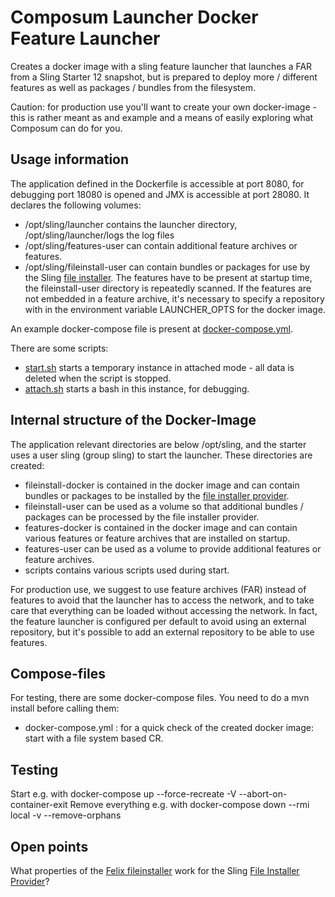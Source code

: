 # Composum Launcher Docker Feature Launcher

Creates a docker image with a sling feature launcher that launches a FAR from a Sling Starter 12 snapshot, but is
prepared to deploy more / different features as well as packages / bundles from the filesystem.

Caution: for production use you'll want to create your own docker-image - this is rather meant as and example and a
means of easily exploring what Composum can do for you.

## Usage information

The application defined in the Dockerfile is accessible at port 8080, for debugging port 18080 is opened and JMX is accessible at port 28080. It declares the following volumes:

- /opt/sling/launcher contains the launcher directory, /opt/sling/launcher/logs the log files
- /opt/sling/features-user can contain additional feature archives or features.
- /opt/sling/fileinstall-user can contain bundles or packages for use by the Sling [file installer](https://sling.apache.org/documentation/bundles/file-installer-provider.html).
The features have to be present at startup time, the fileinstall-user directory is repeatedly scanned. If the features are not embedded in a feature archive, it's necessary to specify a repository with in the environment variable LAUNCHER_OPTS for the docker image.

An example docker-compose file is present at [docker-compose.yml](docker-compose.yml).

There are some scripts:
- [start.sh](start.sh) starts a temporary instance in attached mode - all data is deleted when the script is stopped.
- [attach.sh](attach.sh) starts a bash in this instance, for debugging.

## Internal structure of the Docker-Image

The application relevant directories are below /opt/sling, and the starter uses a user sling (group sling) to start the
launcher. These directories are created:

- fileinstall-docker is contained in the docker image and can contain bundles or packages to be installed by
  the [file installer provider](https://sling.apache.org/documentation/bundles/file-installer-provider.html).
- fileinstall-user can be used as a volume so that additional bundles / packages can be processed by the file installer
  provider.
- features-docker is contained in the docker image and can contain various features or feature archives that are
  installed on startup.
- features-user can be used as a volume to provide additional features or feature archives.
- scripts contains various scripts used during start.

For production use, we suggest to use feature archives (FAR) instead of features to avoid that the launcher has to
access the network, and to take care that everything can be loaded without accessing the network. In fact, the feature
launcher is configured per default to avoid using an external repository, but it's possible to add an external
repository to be able to use features.

## Compose-files

For testing, there are some docker-compose files. You need to do a mvn install before calling them:

- docker-compose.yml : for a quick check of the created docker image: start with a file system based CR.

## Testing

Start e.g. with docker-compose up --force-recreate -V --abort-on-container-exit Remove everything e.g. with
docker-compose down --rmi local -v --remove-orphans

## Open points
What properties of the [Felix fileinstaller](https://sling.apache.org/documentation/bundles/file-installer-provider.html) work for the Sling [File Installer Provider](https://sling.apache.org/documentation/bundles/file-installer-provider.html)?
